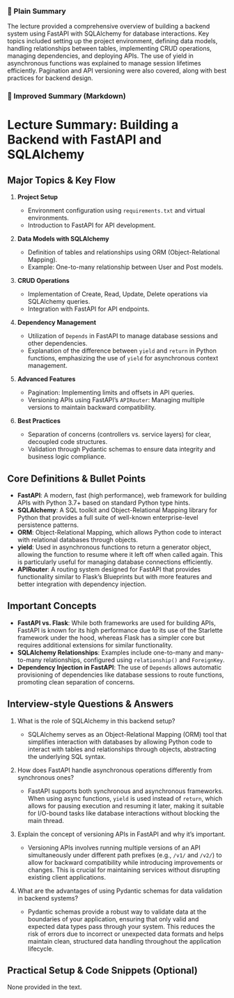  ### 🧾 Plain Summary
The lecture provided a comprehensive overview of building a backend system using FastAPI with SQLAlchemy for database interactions. Key topics included setting up the project environment, defining data models, handling relationships between tables, implementing CRUD operations, managing dependencies, and deploying APIs. The use of yield in asynchronous functions was explained to manage session lifetimes efficiently. Pagination and API versioning were also covered, along with best practices for backend design.

### 📝 Improved Summary (Markdown)
# Lecture Summary: Building a Backend with FastAPI and SQLAlchemy

## Major Topics & Key Flow
1. **Project Setup**
   - Environment configuration using `requirements.txt` and virtual environments.
   - Introduction to FastAPI for API development.
   
2. **Data Models with SQLAlchemy**
   - Definition of tables and relationships using ORM (Object-Relational Mapping).
   - Example: One-to-many relationship between User and Post models.

3. **CRUD Operations**
   - Implementation of Create, Read, Update, Delete operations via SQLAlchemy queries.
   - Integration with FastAPI for API endpoints.

4. **Dependency Management**
   - Utilization of `Depends` in FastAPI to manage database sessions and other dependencies.
   - Explanation of the difference between `yield` and `return` in Python functions, emphasizing the use of `yield` for asynchronous context management.

5. **Advanced Features**
   - Pagination: Implementing limits and offsets in API queries.
   - Versioning APIs using FastAPI’s `APIRouter`: Managing multiple versions to maintain backward compatibility.

6. **Best Practices**
   - Separation of concerns (controllers vs. service layers) for clear, decoupled code structures.
   - Validation through Pydantic schemas to ensure data integrity and business logic compliance.

## Core Definitions & Bullet Points
- **FastAPI**: A modern, fast (high performance), web framework for building APIs with Python 3.7+ based on standard Python type hints.
- **SQLAlchemy**: A SQL toolkit and Object-Relational Mapping library for Python that provides a full suite of well-known enterprise-level persistence patterns.
- **ORM**: Object-Relational Mapping, which allows Python code to interact with relational databases through objects.
- **yield**: Used in asynchronous functions to return a generator object, allowing the function to resume where it left off when called again. This is particularly useful for managing database connections efficiently.
- **APIRouter**: A routing system designed for FastAPI that provides functionality similar to Flask’s Blueprints but with more features and better integration with dependency injection.

## Important Concepts
- **FastAPI vs. Flask**: While both frameworks are used for building APIs, FastAPI is known for its high performance due to its use of the Starlette framework under the hood, whereas Flask has a simpler core but requires additional extensions for similar functionality.
- **SQLAlchemy Relationships**: Examples include one-to-many and many-to-many relationships, configured using `relationship()` and `ForeignKey`.
- **Dependency Injection in FastAPI**: The use of `Depends` allows automatic provisioning of dependencies like database sessions to route functions, promoting clean separation of concerns.

## Interview-style Questions & Answers
1. What is the role of SQLAlchemy in this backend setup?
   - SQLAlchemy serves as an Object-Relational Mapping (ORM) tool that simplifies interaction with databases by allowing Python code to interact with tables and relationships through objects, abstracting the underlying SQL syntax.

2. How does FastAPI handle asynchronous operations differently from synchronous ones?
   - FastAPI supports both synchronous and asynchronous frameworks. When using async functions, `yield` is used instead of `return`, which allows for pausing execution and resuming it later, making it suitable for I/O-bound tasks like database interactions without blocking the main thread.

3. Explain the concept of versioning APIs in FastAPI and why it’s important.
   - Versioning APIs involves running multiple versions of an API simultaneously under different path prefixes (e.g., `/v1/` and `/v2/`) to allow for backward compatibility while introducing improvements or changes. This is crucial for maintaining services without disrupting existing client applications.

4. What are the advantages of using Pydantic schemas for data validation in backend systems?
   - Pydantic schemas provide a robust way to validate data at the boundaries of your application, ensuring that only valid and expected data types pass through your system. This reduces the risk of errors due to incorrect or unexpected data formats and helps maintain clean, structured data handling throughout the application lifecycle.

## Practical Setup & Code Snippets (Optional)
None provided in the text.